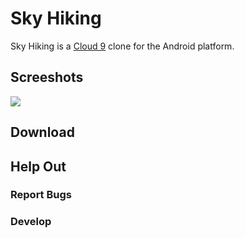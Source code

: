 # Sky Hiking #

Sky Hiking is a [Cloud 9](http://www.boardgamegeek.com/boardgame/632/cloud-9)
clone for the Android platform.

## Screeshots ##
![](doc/img/screenshot1.png)

## Download ##

## Help Out ##

### Report Bugs ###

### Develop ###
